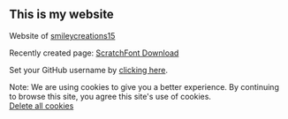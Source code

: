<h2>This is my website</h2>
<p>Website of <a href="https://github.com/smileycreations15/">smileycreations15</a></p>
<p>Recently created page: <a href="https://smileycreations15.github.io/ScratchFont">ScratchFont Download</a></p>
<p>Set your GitHub username by <a href="https://smileycreations15.github.io/Setup-Username">clicking here</a>.</p>


Note: We are using cookies to give you a better experience. By continuing to browse this site, you agree this site's use of cookies. <br />
<a href="https://smileycreations15.github.io/Delete-Cookies">Delete all cookies</a>
